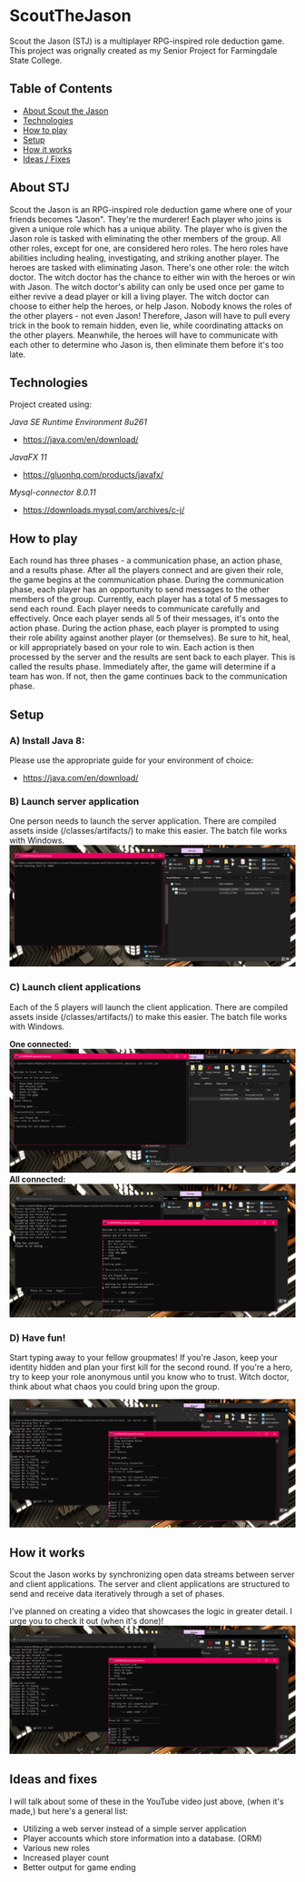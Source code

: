 # ScoutTheJason
Scout the Jason (STJ) is a multiplayer RPG-inspired role deduction game. This project was orignally created as my Senior Project for Farmingdale State College.

## Table of Contents
* [About Scout the Jason](#about-stj)
* [Technologies](#technologies)
* [How to play](#how-to-play)
* [Setup](#setup)
* [How it works](#how-it-works)
* [Ideas / Fixes](#ideas-and-fixes)

## About STJ
Scout the Jason is an RPG-inspired role deduction game where one of your friends becomes "Jason". They're the murderer! Each player who joins is given a unique role which has a unique ability. The player who is given the Jason role is tasked with eliminating the other members of the group. All other roles, except for one, are considered hero roles. The hero roles have abilities including healing, investigating, and striking another player. The heroes are tasked with eliminating Jason. There's one other role: the witch doctor. The witch doctor has the chance to either win with the heroes or win with Jason. The witch doctor's ability can only be used once per game to either revive a dead player or kill a living player. The witch doctor can choose to either help the heroes, or help Jason. Nobody knows the roles of the other players - not even Jason! Therefore, Jason will have to pull every trick in the book to remain hidden, even lie, while coordinating attacks on the other players. Meanwhile, the heroes will have to communicate with each other to determine who Jason is, then eliminate them before it's too late.

## Technologies
Project created using:

*Java SE Runtime Environment 8u261*
*	https://java.com/en/download/

*JavaFX 11*
*	https://gluonhq.com/products/javafx/

*Mysql-connector 8.0.11*
*	https://downloads.mysql.com/archives/c-j/

## How to play
Each round has three phases - a communication phase, an action phase, and a results phase. After all the players connect and are given their role, the game begins at the communication phase. During the communication phase, each player has an opportunity to send messages to the other members of the group. Currently, each player has a total of 5 messages to send each round. Each player needs to communicate carefully and effectively. Once each player sends all 5 of their messages, it's onto the action phase. During the action phase, each player is prompted to using their role ability against another player (or themselves). Be sure to hit, heal, or kill appropriately based on your role to win. Each action is then processed by the server and the results are sent back to each player. This is called the results phase. Immediately after, the game will determine if a team has won. If not, then the game continues back to the communication phase.

## Setup
### A) Install Java 8:
Please use the appropriate guide for your environment of choice:
* https://java.com/en/download/
### B) Launch server application
One person needs to launch the server application. There are compiled assets inside (/classes/artifacts/) to make this easier. The batch file works with Windows.
![Run server](https://github.com/AndrewGottilla/ScoutTheJason/blob/master/readme/server.PNG?raw=true)
### C) Launch client applications
Each of the 5 players will launch the client application. There are compiled assets inside (/classes/artifacts/) to make this easier. The batch file works with Windows.

**One connected:**
![One connected](https://github.com/AndrewGottilla/ScoutTheJason/blob/master/readme/client1.PNG?raw=true)
**All connected:**
![All connected](https://github.com/AndrewGottilla/ScoutTheJason/blob/master/readme/client5.PNG?raw=true)
### D) Have fun!
Start typing away to your fellow groupmates! If you're Jason, keep your identity hidden and plan your first kill for the second round. If you're a hero, try to keep your role anonymous until you know who to trust. Witch doctor, think about what chaos you could bring upon the group.

![Sneak peek](https://github.com/AndrewGottilla/ScoutTheJason/blob/master/readme/game_on.PNG?raw=true)

## How it works
Scout the Jason works by synchronizing open data streams between server and client applications. The server and client applications are structured to send and receive data iteratively through a set of phases. 

I've planned on creating a video that showcases the logic in greater detail. I urge you to check it out (when it's done)!
![Sneak peek](https://github.com/AndrewGottilla/ScoutTheJason/blob/master/readme/game_on.PNG?raw=true)

## Ideas and fixes
I will talk about some of these in the YouTube video just above, (when it's made,) but here's a general list:
- Utilizing a web server instead of a simple server application
- Player accounts which store information into a database. (ORM)
- Various new roles
- Increased player count
- Better output for game ending
